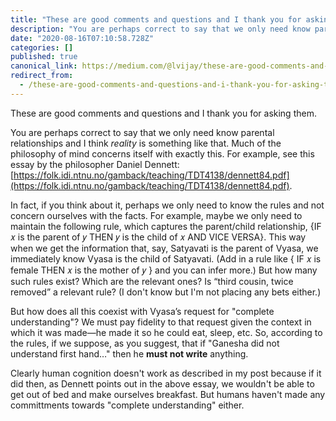 ```yaml
---
title: "These are good comments and questions and I thank you for asking them."
description: "You are perhaps correct to say that we only need know parental relationships and I think reality is something like that. Much of the…"
date: "2020-08-16T07:10:58.728Z"
categories: []
published: true
canonical_link: https://medium.com/@lvijay/these-are-good-comments-and-questions-and-i-thank-you-for-asking-them-5eea0af2c1ca
redirect_from:
  - /these-are-good-comments-and-questions-and-i-thank-you-for-asking-them-5eea0af2c1ca
---
```


These are good comments and questions and I thank you for asking them.

You are perhaps correct to say that we only need know parental relationships and I think _reality_ is something like that. Much of the philosophy of mind concerns itself with exactly this. For example, see this essay by the philosopher Daniel Dennett: [https://folk.idi.ntnu.no/gamback/teaching/TDT4138/dennett84.pdf](https://folk.idi.ntnu.no/gamback/teaching/TDT4138/dennett84.pdf).

In fact, if you think about it, perhaps we only need to know the rules and not concern ourselves with the facts. For example, maybe we only need to maintain the following rule, which captures the parent/child relationship, {IF 𝑥 is the parent of 𝑦 THEN 𝑦 is the child of 𝑥 AND VICE VERSA}. This way when we get the information that, say, Satyavati is the parent of Vyasa, we immediately know Vyasa is the child of Satyavati. (Add in a rule like { IF 𝑥 is female THEN 𝑥 is the mother of 𝑦 } and you can infer more.) But how many such rules exist? Which are the relevant ones? Is “third cousin, twice removed” a relevant rule? (I don't know but I'm not placing any bets either.)

But how does all this coexist with Vyasa’s request for "complete understanding"? We must pay fidelity to that request given the context in which it was made—he made it so he could eat, sleep, etc. So, according to the rules, if we suppose, as you suggest, that if "Ganesha did not understand first hand…" then he **must not write** anything.

Clearly human cognition doesn't work as described in my post because if it did then, as Dennett points out in the above essay, we wouldn't be able to get out of bed and make ourselves breakfast. But humans haven't made any committments towards "complete understanding" either.
